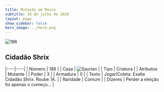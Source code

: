 ```yaml
---
title: Mutação em Massa
subtitle: 10 de julho de 2020
layout: page
show_sidebar: false
hero_image: ../hero.png
---
```


![186](https://cdn.keyforgegame.com/media/card_front/pt/479_186_RGCC6M9G2QRX_pt.png)

## Cidadão Shrix

|----|----|
| Número | 186 |
| Casa | ![Saurian](https://archonarcana.com/images/thumb/9/9e/Saurian_P.png/22px-Saurian_P.png "Sauro") |
| Tipo | Criatura |
| Atributos | Mutante |
| Poder | 3 |
| Armadura | 0 |
| Texto | Jogar/Coleta: Exalte Cidadão Shrix. Roube 1A. |
| Raridade | Comum |
| Dizeres | Perder a eleição foi apenas o começo… |
